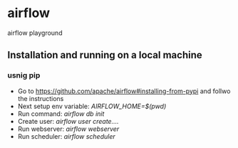 # airflow
airflow playground

## Installation and running on a local machine

### usnig pip
* Go to https://github.com/apache/airflow#installing-from-pypi and follwo the instructions
* Next setup env variable: *AIRFLOW_HOME=$(pwd)*
* Run command: *airflow db init*
* Create user: *airflow user create....*
* Run webserver: *airflow webserver*
* Run scheduler: *airflow scheduler*